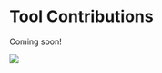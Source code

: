 # Tool Contributions

Coming soon!

<img src="https://pnptelemetry.azurewebsites.net/sp-dev-list-formatting/docs/contributing/tools" />